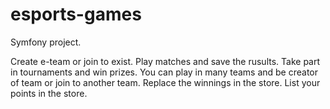 # esports-games

Symfony project.

Create e-team or join to exist.
Play matches and save the rusults.
Take part in tournaments and win prizes.
You can play in many teams and be creator of team or join to another team.
Replace the winnings in the store.
List your points in the store.

